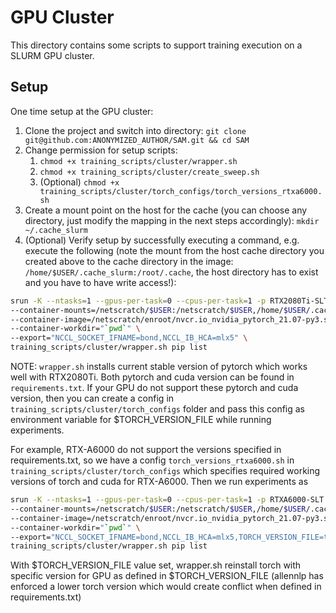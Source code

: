 # GPU Cluster

This directory contains some scripts to support training execution on a SLURM GPU cluster.

## Setup

One time setup at the GPU cluster:
1. Clone the project and switch into directory: `git clone git@github.com:ANONYMIZED_AUTHOR/SAM.git && cd SAM`
2. Change permission for setup scripts:
   1. `chmod +x training_scripts/cluster/wrapper.sh`
   2. `chmod +x training_scripts/cluster/create_sweep.sh`
   3. (Optional) `chmod +x training_scripts/cluster/torch_configs/torch_versions_rtxa6000.sh`
3. Create a mount point on the host for the cache (you can choose any directory, just modify the mapping in the next steps accordingly): `mkdir ~/.cache_slurm`
4. (Optional) Verify setup by successfully executing a command, e.g. execute the following (note the mount from the host cache directory you created above to the cache directory in the 
image: `/home/$USER/.cache_slurm:/root/.cache`, the host directory has to exist and you have to have write access!):
```bash
srun -K --ntasks=1 --gpus-per-task=0 --cpus-per-task=1 -p RTX2080Ti-SLT \
--container-mounts=/netscratch/$USER:/netscratch/$USER,/home/$USER/.cache_slurm:/root/.cache,/ds:/ds:ro,"`pwd`":"`pwd`" \
--container-image=/netscratch/enroot/nvcr.io_nvidia_pytorch_21.07-py3.sqsh \
--container-workdir="`pwd`" \
--export="NCCL_SOCKET_IFNAME=bond,NCCL_IB_HCA=mlx5" \
training_scripts/cluster/wrapper.sh pip list
```
NOTE: `wrapper.sh` installs current stable version of pytorch which works well with RTX2080Ti. Both pytorch and cuda version can be 
found in `requirements.txt`. If your GPU do not support these pytorch and cuda version, then
you can create a config in `training_scripts/cluster/torch_configs` folder and pass
this config as environment variable for $TORCH_VERSION_FILE while running experiments.

For example, RTX-A6000 do not support the versions specified in requirements.txt, so we have
a config `torch_versions_rtxa6000.sh` in `training_scripts/cluster/torch_configs` which specifies
required working versions of torch and cuda for RTX-A6000. Then we run experiments as

```bash
srun -K --ntasks=1 --gpus-per-task=0 --cpus-per-task=1 -p RTXA6000-SLT \
--container-mounts=/netscratch/$USER:/netscratch/$USER,/home/$USER/.cache_slurm:/root/.cache,/ds:/ds:ro,"`pwd`":"`pwd`" \
--container-image=/netscratch/enroot/nvcr.io_nvidia_pytorch_21.07-py3.sqsh \
--container-workdir="`pwd`" \
--export="NCCL_SOCKET_IFNAME=bond,NCCL_IB_HCA=mlx5,TORCH_VERSION_FILE=training_scripts/cluster/torch_configs/torch_versions_rtxa6000.sh" \
training_scripts/cluster/wrapper.sh pip list
```

With $TORCH_VERSION_FILE value set, wrapper.sh reinstall torch with specific version
for GPU as defined in $TORCH_VERSION_FILE (allennlp has enforced a lower torch
version which would create conflict when defined in requirements.txt)
